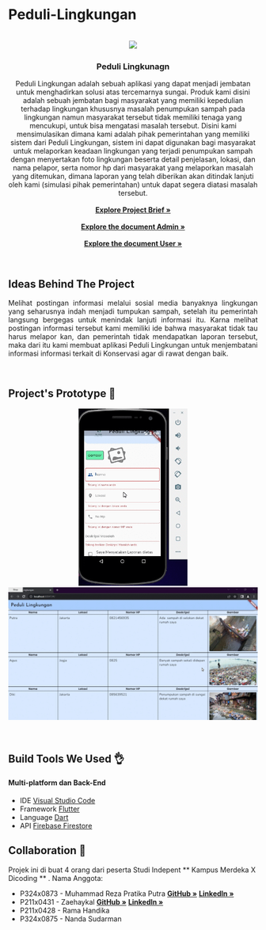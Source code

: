 # Peduli-Lingkungan
<!-- PROJECT LOGO -->
<p align="center">
  <br>
  <img  width="280px" src="https://user-images.githubusercontent.com/100017699/206892679-d552d749-f84d-4e91-8bd7-bfbe8b7de845.jpg" />
  <h3 align="center">Peduli Lingkunagn</h3>
  <p align="center">
    Peduli Lingkungan adalah sebuah aplikasi yang dapat menjadi jembatan untuk menghadirkan solusi atas tercemarnya sungai. Produk kami disini adalah sebuah jembatan bagi masyarakat yang memiliki kepedulian terhadap lingkungan khususnya masalah penumpukan sampah pada lingkungan namun masyarakat tersebut tidak memiliki tenaga yang mencukupi, untuk bisa mengatasi masalah tersebut. Disini kami mensimulasikan dimana kami adalah pihak pemerintahan yang memiliki sistem dari Peduli Lingkungan, sistem ini dapat digunakan bagi masyarakat untuk melaporkan keadaan lingkungan yang terjadi penumpukan sampah dengan menyertakan foto lingkungan beserta detail penjelasan, lokasi, dan nama pelapor, serta nomor hp dari masyarakat yang melaporkan masalah yang ditemukan, dimana laporan yang telah diberikan akan ditindak lanjuti oleh kami (simulasi pihak pemerintahan) untuk dapat segera diatasi masalah tersebut.
    <br />
     <br>
    <a href="https://docs.google.com/document/d/16txMyPVsnWUCpOlJ5wYpgg-TqttTLN9UcwmrswA_XtA/edit?usp=sharing"><strong>Explore Project Brief »</strong></a></br>
    <br>
    <a href="https://github.com/RezaPratika/Peduli-Lingkungan/tree/main/aplikasi%20admin"><strong>Explore the document Admin »</strong></a></br>
    <br>
    <a href="https://github.com/RezaPratika/Peduli-Lingkungan/tree/main/aplikasi%20user"><strong>Explore the document User »</strong></a></br>
   
  </p>
</p>
<br>

## Ideas Behind The Project

<p align="justify">
Melihat postingan informasi melalui sosial media banyaknya lingkungan yang seharusnya indah menjadi tumpukan sampah, setelah itu pemerintah langsung bergegas untuk menindak lanjuti informasi itu. Karna melihat postingan informasi tersebut kami memiliki ide bahwa masyarakat tidak tau harus melapor kan, dan pemerintah tidak mendapatkan laporan tersebut, maka dari itu kami membuat aplikasi Peduli Lingkungan untuk menjembatani informasi informasi terkait di Konservasi agar di rawat dengan baik.
</p>
<br>

## Project's Prototype :star2:
<p align="center">
<img  width="220px" src="https://github.com/RezaPratika/Peduli-Lingkungan/blob/main/ui_user.gif" />
<br>
<img  width="550px" src="https://github.com/RezaPratika/Peduli-Lingkungan/blob/main/ui_admin.gif" /></br>
</p>
<br>

## Build Tools We Used 	:ok_hand:
#### Multi-platform dan Back-End
* IDE [Visual Studio Code](https://code.visualstudio.com/)
* Framework [Flutter](https://flutter.dev/)
* Language [Dart](https://dart.dev/)
* API [Firebase Firestore](https://firebase.google.com/products/firestore)

## Collaboration :clap:
Projek ini di buat 4 orang dari peserta Studi Indepent ** Kampus Merdeka X Dicoding ** .
Nama Anggota:
* P324x0873 - Muhammad Reza Pratika Putra  <a href="https://github.com/rezapratika"><strong>GitHub »</strong></a> <a href="www.linkedin.com/in/muhammad-reza-pratika-putra-173b43256"><strong>Linkedln »</strong></a>
* P211x0431 - Zaehaykal <a href="https://github.com/zaehaykal"><strong>GitHub »</strong></a>   <a href="https://www.linkedin.com/in/zaehaykal-518a99255/"><strong>Linkedln »</strong></a>
* P211x0428 - Rama Handika
* P324x0875 - Nanda Sudarman
